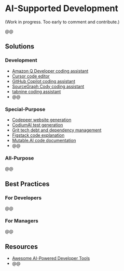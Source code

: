 # AI-Supported Development

(Work in progress. Too early to comment and contribute.)

@@

## Solutions

### Development

* [Amazon Q Developer coding assistant](https://aws.amazon.com/q/developer/)
* [Cursor code editor](https://www.cursor.com/)
* [GitHub Copilot coding assistant](https://github.com/features/copilot)
* [SourceGraph Cody coding assistant](https://sourcegraph.com/demo/cody)
* [tabnine coding assistant](https://www.tabnine.com/ai-coding-assistant/)
* @@

### Special-Purpose

* [Codepeer website generation](https://www.codepeer.ai/)
* [CodiumAI test generation](https://www.codium.ai/)
* [Grit tech debt and dependency management](https://about.grit.io/)
* [Figstack code explanation](https://www.figstack.com/)
* [Mutable.AI code documentation](https://mutable.ai/)
* @@

### All-Purpose

@@

## Best Practices

### For Developers

@@

### For Managers

@@

## Resources

* [Awesome AI-Powered Developer Tools](https://github.com/jamesmurdza/awesome-ai-devtools)
* @@